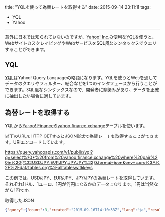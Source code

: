 title: "YQLを使って為替レートを取得する"
date: 2015-09-14 23:11:11
tags:
 - YQL
 - Yahoo
---

意外に日本では知られていないのですが、[Yahoo! Inc.](https://www.yahoo.com/)の便利な[YQL](https://developer.yahoo.com/yql)を使うと、WebサイトのスクレイピングやWebサービスをSQL風なシンタックスでクエリすることができます。

<!-- more -->

## YQL

[YQL](https://developer.yahoo.com/yql)はYahoo! Query Languageの略語になります。YQLを使うとWebを通してデータのクエリやフィルター、結合などを1つのインタフェースから行うことができます。SQL風なシンタックスなので、開発者に馴染みがあり、データを正確に抽出したい場合に適しています。

## 為替レートを取得する

YQLから[Yahoo! Finance](http://finance.yahoo.com/)の[yahoo.finance.xchange](https://github.com/yql/yql-tables/blob/master/yahoo/finance/yahoo.finance.xchange.xml)テーブルを使います。

以下のURLをHTTP GETするとJSON形式で為替レートを取得することができます。URIエンコードしています。

https://query.yahooapis.com/v1/public/yql?q=select%20*%20from%20yahoo.finance.xchange%20where%20pair%20in%20(%22USDJPY,EURJPY,JPYJPY%22)&format=json&env=store%3A%2F%2Fdatatables.org%2Falltableswithkeys

この例では、USD/JPY、EUR/JPY、JPY/JPYの為替レートを取得しています。それぞれ1ドル、1ユーロ、1円が何円になるかのデータになります。1円は当然ながら1円です。


取得したJSON

```json
{"query":{"count":3,"created":"2015-09-16T14:10:33Z","lang":"ja","results":{"rate":[{"id":"USDJPY","Name":"USD/JPY","Rate":"120.4465","Date":"9/16/2015","Time":"3:10pm","Ask":"120.4490","Bid":"120.4465"},{"id":"EURJPY","Name":"EUR/JPY","Rate":"136.0700","Date":"9/16/2015","Time":"3:10pm","Ask":"136.0800","Bid":"136.0600"},{"id":"JPYJPY","Name":"JPY/JPY","Rate":"1.0000","Date":"9/16/2015","Time":"3:10pm","Ask":"1.0000","Bid":"1.0000"}]}}}
```
